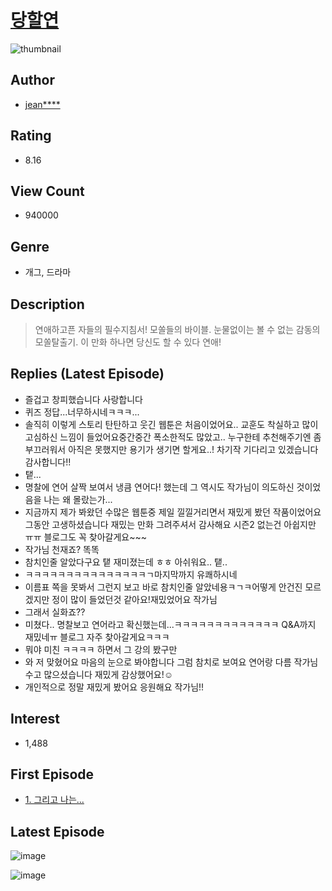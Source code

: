 # [당할연](https://comic.naver.com/bestChallenge/list?titleId=727117)
![thumbnail](https://image-comic.pstatic.net/user_contents_data/challenge_comic/2019/04/08/254515/thumbnail_202x164992010e8_e47d_43be_8bc9_2ccaaccb4a42_00000698.JPEG)

## Author
- [jean****](https://comic.naver.com/artistTitle?id=254515)

## Rating
- 8.16

## View Count
- 940000

## Genre
- 개그, 드라마

## Description
> 연애하고픈 자들의 필수지침서! 모쏠들의 바이블. 눈물없이는 볼 수 없는 감동의 모쏠탈출기. 이 만화 하나면 당신도 할 수 있다 연애!

## Replies (Latest Episode)
- 즐겁고 창피했습니다 사랑합니다
- 퀴즈 정답...너무하시네ㅋㅋㅋ...
- 솔직히 이렇게 스토리 탄탄하고 웃긴 웹툰은 처음이었어요.. 교훈도 착실하고 많이 고심하신 느낌이 들었어요중간중간 폭소한적도 많았고.. 누구한테 추천해주기엔 좀 부끄러워서 아직은 못했지만 용기가 생기면 할게요..! 차기작 기다리고 있겠습니다 감사합니다!!
- 탵...
- 명찰에 연어 살짝 보여서 냉큼 연어다! 했는데 그 역시도 작가님이 의도하신 것이었음을 나는 왜 몰랐는가...
- 지금까지 제가 봐왔던 수많은 웹툰중 제일 낄낄거리면서 재밌게 봤던 작품이었어요 그동안 고생하셨습니다 재밌는 만화 그려주셔서 감사해요 시즌2 없는건 아쉽지만 ㅠㅠ 블로그도 꼭 찾아갈게요~~~
- 작가님 천재죠? 똑똑
- 참치인줄 알았다구요 탵 재미졌는데 ㅎㅎ 아쉬워요.. 탵..
- ㅋㅋㅋㅋㅋㅋㅋㅋㅋㅋㅋㅋㅋㅋㅋㄱ마지막까지 유쾌하시네
- 이름표 쪽을 못봐서 그런지 보고 바로 참치인줄 알았네용ㅋㄱㅋ어떻게 안건진 모르겠지만 정이 많이 들었던것 같아요!재밌었어요 작가님
- 그래서 실화죠??
- 미쳤다.. 명찰보고 연어라고 확신했는데...ㅋㅋㅋㅋㅋㅋㅋㅋㅋㅋㅋㅋㅋ Q&A까지 재밌네ㅠ 블로그 자주 찾아갈게요ㅋㅋㅋ
- 뭐야 미친 ㅋㅋㅋㅋ 하면서 그 강의 봤구만
- 와 저 맞혔어요 마음의 눈으로 봐야합니다 그럼 참치로 보여요 연어랑 다름 작가님 수고 많으셨습니다 재밌게 감상했어요!☺️
- 개인적으로 정말 재밌게 봤어요 응원해요 작가님!!

## Interest
- 1,488

## First Episode
- [1. 그리고 나는...](https://comic.naver.com/bestChallenge/detail?titleId=727117&no=1)

## Latest Episode
![image](https://image-comic.pstatic.net/user_contents_data/challenge_comic/2021/07/16/254515/upload_3774916323740825444.jpeg)

![image](https://image-comic.pstatic.net/user_contents_data/challenge_comic/2021/07/16/254515/upload_3690249314781639014.jpeg)
